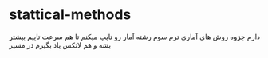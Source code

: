 # stattical-methods
دارم جزوه روش های آماری ترم سوم رشته آمار رو تایپ میکنم تا هم سرعت تایپم بیشتر بشه و هم لاتکس یاد بگیرم در مسیر
